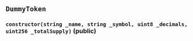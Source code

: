 ## `DummyToken`






### `constructor(string _name, string _symbol, uint8 _decimals, uint256 _totalSupply)` (public)







